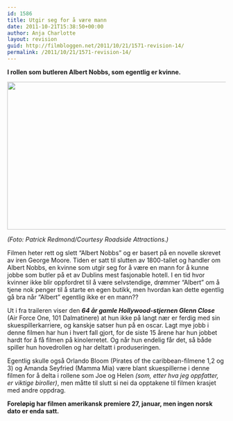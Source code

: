 ```yaml
---
id: 1586
title: Utgir seg for å være mann
date: 2011-10-21T15:38:50+00:00
author: Anja Charlotte
layout: revision
guid: http://filmbloggen.net/2011/10/21/1571-revision-14/
permalink: /2011/10/21/1571-revision-14/
---
```

 **I rollen som butleren Albert Nobbs, som egentlig er kvinne.**

<a href="http://filmbloggen.net/?attachment_id=1580" rel="attachment wp-att-1580"><img class="alignnone size-large wp-image-1580" src="http://filmbloggen.net/wp-content/uploads//2011/10/Albert-Nobbs-e1319204232314.jpg" alt="" width="619" height="341" /></a>

_(Foto: Patrick Redmond/Courtesy Roadside Attractions.)_

Filmen heter rett og slett “Albert Nobbs” og er basert på en novelle skrevet av iren George Moore. Tiden er satt til slutten av 1800-tallet og handler om Albert Nobbs, en kvinne som utgir seg for å være en mann for å kunne jobbe som butler på et av Dublins mest fasjonable hotell. I en tid hvor kvinner ikke blir oppfordret til å være selvstendige, drømmer “Albert” om å tjene nok penger til å starte en egen butikk, men hvordan kan dette egentlig gå bra når “Albert” egentlig ikke er en mann??

Ut i fra traileren viser den _**64 år gamle Hollywood-stjernen Glenn Close**_ (Air Force One, 101 Dalmatinere) at hun ikke på langt nær er ferdig med sin skuespillerkarriere, og kanskje satser hun på en oscar. Lagt mye jobb i denne filmen har hun i hvert fall gjort, for de siste 15 årene har hun jobbet hardt for å få filmen på kinolerretet. Og når hun endelig får det, så både spiller hun hovedrollen og har deltatt i produseringen.

Egentlig skulle også Orlando Bloom (Pirates of the caribbean-filmene 1,2 og 3) og Amanda Seyfried (Mamma Mia) være blant skuespillerne i denne filmen for å delta i rollene som Joe og Helen _(som, etter hva jeg oppfatter, er viktige biroller)_, men måtte til slutt si nei da opptakene til filmen krasjet med andre oppdrag.

**Foreløpig har filmen amerikansk premiere 27, januar, men ingen norsk dato er enda satt.**

<span class='embed-youtube' style='text-align:center; display: block;'></span>